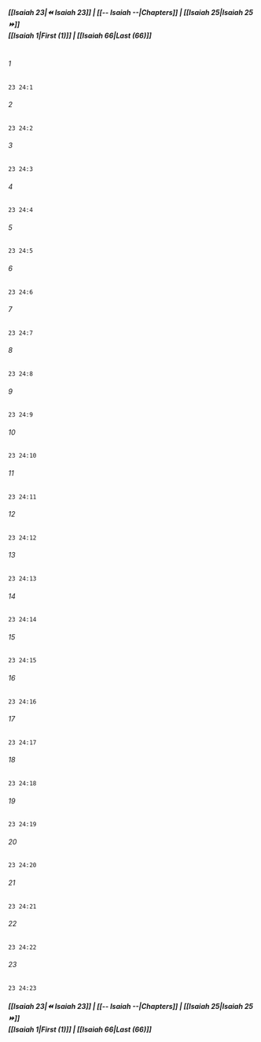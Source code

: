 
##### **[[Isaiah 23|⏪ Isaiah 23]] | [[-- Isaiah --|Chapters]] | [[Isaiah 25|Isaiah 25 ⏩]]**<br>**[[Isaiah 1|First (1)]] | [[Isaiah 66|Last (66)]]**<br><br>

###### 1
``` verse
23 24:1
```
###### 2
``` verse
23 24:2
```
###### 3
``` verse
23 24:3
```
###### 4
``` verse
23 24:4
```
###### 5
``` verse
23 24:5
```
###### 6
``` verse
23 24:6
```
###### 7
``` verse
23 24:7
```
###### 8
``` verse
23 24:8
```
###### 9
``` verse
23 24:9
```
###### 10
``` verse
23 24:10
```
###### 11
``` verse
23 24:11
```
###### 12
``` verse
23 24:12
```
###### 13
``` verse
23 24:13
```
###### 14
``` verse
23 24:14
```
###### 15
``` verse
23 24:15
```
###### 16
``` verse
23 24:16
```
###### 17
``` verse
23 24:17
```
###### 18
``` verse
23 24:18
```
###### 19
``` verse
23 24:19
```
###### 20
``` verse
23 24:20
```
###### 21
``` verse
23 24:21
```
###### 22
``` verse
23 24:22
```
###### 23
``` verse
23 24:23
```

##### **[[Isaiah 23|⏪ Isaiah 23]] | [[-- Isaiah --|Chapters]] | [[Isaiah 25|Isaiah 25 ⏩]]**<br>**[[Isaiah 1|First (1)]] | [[Isaiah 66|Last (66)]]**
